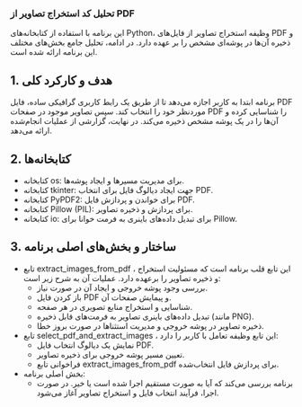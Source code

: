 ### تحلیل کد استخراج تصاویر از PDF
این برنامه با استفاده از کتابخانه‌های Python، وظیفه استخراج تصاویر از فایل‌های PDF و ذخیره آن‌ها در پوشه‌ای مشخص را بر عهده دارد. در ادامه، تحلیل جامع بخش‌های مختلف این برنامه ارائه شده است.

## 1. هدف و کارکرد کلی
برنامه ابتدا به کاربر اجازه می‌دهد تا از طریق یک رابط کاربری گرافیکی ساده، فایل PDF موردنظر خود را انتخاب کند. سپس تصاویر موجود در صفحات PDF را شناسایی کرده و آن‌ها را در یک پوشه مشخص ذخیره می‌کند. در نهایت، گزارشی از عملیات انجام‌شده ارائه می‌دهد.

## 2. کتابخانه‌ها
- کتابخانه os: برای مدیریت مسیرها و ایجاد پوشه‌ها.
- کتابخانه tkinter: جهت ایجاد دیالوگ فایل برای انتخاب PDF.
- کتابخانه PyPDF2: برای خواندن و پردازش فایل PDF.
- کتابخانه Pillow (PIL): برای پردازش و ذخیره تصاویر.
- کتابخانه io: برای تبدیل داده‌های باینری به فرمت خوانا برای Pillow.

## 3. ساختار و بخش‌های اصلی برنامه
-  تابع extract_images_from_pdf ، این تابع قلب برنامه است که مسئولیت استخراج و ذخیره تصاویر را برعهده دارد. عملیات آن به شرح زیر است:
    - بررسی وجود پوشه خروجی و ایجاد آن در صورت نیاز.
    - باز کردن فایل PDF و پیمایش صفحات آن.
    - شناسایی و استخراج منابع تصویری در هر صفحه.
    - تبدیل داده‌های باینری تصاویر به فرمت‌های قابل ذخیره (مانند PNG).
    - ذخیره تصاویر در پوشه خروجی و مدیریت استثناها در صورت بروز خطا.
-  تابع select_pdf_and_extract_images ، این تابع وظیفه تعامل با کاربر را دارد:
   - نمایش یک دیالوگ انتخاب فایل PDF.
   - تعیین مسیر پوشه خروجی برای ذخیره تصاویر.
   - فراخوانی تابع extract_images_from_pdf برای پردازش فایل انتخاب‌شده.
-  بخش اصلی برنامه:
   - برنامه بررسی می‌کند که آیا به صورت مستقیم اجرا شده است یا خیر. در صورت اجرا، فرآیند انتخاب فایل و استخراج تصاویر آغاز می‌شود.
 
## 


